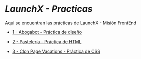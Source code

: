 # ***LaunchX - Practicas***

Aqui se encuentran las prácticas de LaunchX - Misión FrontEnd

- [1 - Abogabot - Práctica de diseño](/1-Pr%C3%A1ctica-Dise%C3%B1o-Abogabot)

- [2 - Pastelería - Práctica de HTML](/2-Pr%C3%A1ctica-HTML-Pasteleria)

- [3 - Clon Page Vacations - Práctica de CSS](/3-Pr%C3%A1ctica-CSS-Vacaciones)
